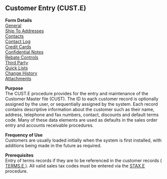 ##  Customer Entry (CUST.E)

<PageHeader />

**Form Details**  
[ General ](CUST-E-1/README.md)   
[ Ship To Addresses ](CUST-E-2/README.md)   
[ Contacts ](CUST-E-3/README.md)   
[ Contact Log ](CUST-E-4/README.md)   
[ Credit Cards ](CUST-E-5/README.md)   
[ Confidential Notes ](CUST-E-6/README.md)   
[ Rebate Controls ](CUST-E-7/README.md)   
[ Third Party ](CUST-E-8/README.md)   
[ Quick Lists ](CUST-E-9/README.md)   
[ Change History ](CUST-E-10/README.md)   
[ Attachments ](CUST-E-11/README.md)   

**Purpose**  
The CUST.E procedure provides for the entry and maintenance of the Customer
Master file (CUST). The ID to each customer record is optionally assigned by
the user, or sequentially assigned by the system. Each record contains
descriptive information about the customer such as their name, address,
telephone and fax numbers, contact, discounts and default terms code. Many of
these data elements are used as defaults in the sales order entry and accounts
receivable procedures.

**Frequency of Use**  
Customers are usually loaded initially when the system is first installed,
with additions being made in the future as required.

**Prerequisites**  
Entry of terms records if they are to be referenced in the customer records ( [ TERMS.E ](../../../../../../../rover/AP-OVERVIEW/AP-ENTRY/TERMS-E) ). All valid sales tax codes must be entered via the [ STAX.E ](STAX-E/README.md) procedure. 

<badge text= "Version 8.10.57" vertical="middle" />

<PageFooter />